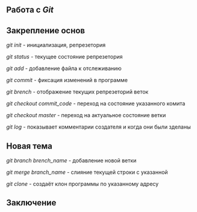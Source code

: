 ## Работа с _**Git**_

## Закрепление основ 

*git init* - инициализация, репрезетория

*git status* - текущее состояние репрезетория

*git add* - добавление файла к отслеживанию

*git commit* - фиксация изменений в программе

*git brench* - отображение текущих репрезеторий веток

*git checkout commit_code* - переход на состояние указанного комита

*git checkout master* - переход на актуальное состояние ветки

*git log* - показывает комментарии создателя и когда они были зделаны

## Новая тема 

*git branch brench_name* - добавление новой ветки

*git merge branch_name* - слияние текущей строки с указанной

*git clone* - создаёт клон программы по указанному адресу

## Заключение
